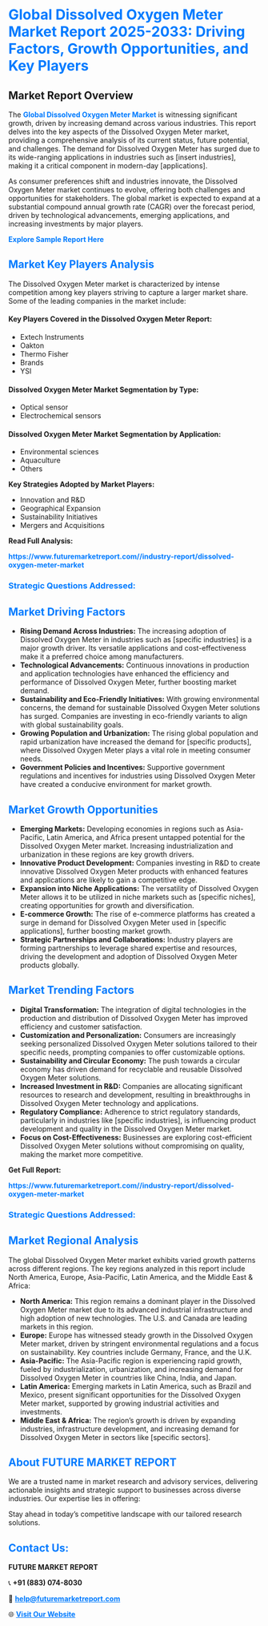 <h1 style="color: #007BFF;">Global Dissolved Oxygen Meter Market Report 2025-2033: Driving Factors, Growth Opportunities, and Key Players</h1>

<section id="overview">
<h2>Market Report Overview</h2>
<p>The <a href="https://www.futuremarketreport.com//industry-report/dissolved-oxygen-meter-market" style="color: #007BFF; text-decoration: none;"><strong>Global Dissolved Oxygen Meter Market</strong></a> is witnessing significant growth, driven by increasing demand across various industries. This report delves into the key aspects of the Dissolved Oxygen Meter market, providing a comprehensive analysis of its current status, future potential, and challenges. The demand for Dissolved Oxygen Meter has surged due to its wide-ranging applications in industries such as [insert industries], making it a critical component in modern-day [applications].</p>
<p>As consumer preferences shift and industries innovate, the Dissolved Oxygen Meter market continues to evolve, offering both challenges and opportunities for stakeholders. The global market is expected to expand at a substantial compound annual growth rate (CAGR) over the forecast period, driven by technological advancements, emerging applications, and increasing investments by major players.</p>
</section>

<section id="overview">
<p><a href="https://www.futuremarketreport.com//request-sample/reportId=56797" style="color: #007BFF; text-decoration: none;"><strong>Explore Sample Report Here</strong></a></p>
</section>

<section id="key-players">
<h2 style="color: #007BFF;">Market Key Players Analysis</h2>
<p>The Dissolved Oxygen Meter market is characterized by intense competition among key players striving to capture a larger market share. Some of the leading companies in the market include:</p>
<h4>Key Players Covered in the Dissolved Oxygen Meter Report:</h4>
<ul><li>Extech Instruments</li><li>Oakton</li><li>Thermo Fisher</li><li>Brands</li><li>YSI</li></ul>
<h4>Dissolved Oxygen Meter Market Segmentation by Type:</h4>
<ul><li>Optical sensor</li><li>Electrochemical sensors</li></ul>

<h4>Dissolved Oxygen Meter Market Segmentation by Application:</h4>
<ul><li>Environmental sciences</li><li>Aquaculture</li><li>Others</li></ul>
<p><strong>Key Strategies Adopted by Market Players:</strong></p>
<ul>
<li>Innovation and R&D</li>
<li>Geographical Expansion</li>
<li>Sustainability Initiatives</li>
<li>Mergers and Acquisitions</li>
</ul>
</section>

<section>
<p><strong>Read Full Analysis: </strong></p><a href="https://www.futuremarketreport.com//industry-report/dissolved-oxygen-meter-market" style="color: #007BFF; text-decoration: none;"><strong>https://www.futuremarketreport.com//industry-report/dissolved-oxygen-meter-market</strong></a>
<h3 style="color: #007BFF;">Strategic Questions Addressed:</h3>
</section>

<section id="driving-factors">
<h2 style="color: #007BFF;">Market Driving Factors</h2>
<ul>
<li><strong>Rising Demand Across Industries:</strong> The increasing adoption of Dissolved Oxygen Meter in industries such as [specific industries] is a major growth driver. Its versatile applications and cost-effectiveness make it a preferred choice among manufacturers.</li>
<li><strong>Technological Advancements:</strong> Continuous innovations in production and application technologies have enhanced the efficiency and performance of Dissolved Oxygen Meter, further boosting market demand.</li>
<li><strong>Sustainability and Eco-Friendly Initiatives:</strong> With growing environmental concerns, the demand for sustainable Dissolved Oxygen Meter solutions has surged. Companies are investing in eco-friendly variants to align with global sustainability goals.</li>
<li><strong>Growing Population and Urbanization:</strong> The rising global population and rapid urbanization have increased the demand for [specific products], where Dissolved Oxygen Meter plays a vital role in meeting consumer needs.</li>
<li><strong>Government Policies and Incentives:</strong> Supportive government regulations and incentives for industries using Dissolved Oxygen Meter have created a conducive environment for market growth.</li>
</ul>
</section>

<section id="growth-opportunities">
<h2 style="color: #007BFF;">Market Growth Opportunities</h2>
<ul>
<li><strong>Emerging Markets:</strong> Developing economies in regions such as Asia-Pacific, Latin America, and Africa present untapped potential for the Dissolved Oxygen Meter market. Increasing industrialization and urbanization in these regions are key growth drivers.</li>
<li><strong>Innovative Product Development:</strong> Companies investing in R&D to create innovative Dissolved Oxygen Meter products with enhanced features and applications are likely to gain a competitive edge.</li>
<li><strong>Expansion into Niche Applications:</strong> The versatility of Dissolved Oxygen Meter allows it to be utilized in niche markets such as [specific niches], creating opportunities for growth and diversification.</li>
<li><strong>E-commerce Growth:</strong> The rise of e-commerce platforms has created a surge in demand for Dissolved Oxygen Meter used in [specific applications], further boosting market growth.</li>
<li><strong>Strategic Partnerships and Collaborations:</strong> Industry players are forming partnerships to leverage shared expertise and resources, driving the development and adoption of Dissolved Oxygen Meter products globally.</li>
</ul>
</section>

<section id="trending-factors">
<h2 style="color: #007BFF;">Market Trending Factors</h2>
<ul>
<li><strong>Digital Transformation:</strong> The integration of digital technologies in the production and distribution of Dissolved Oxygen Meter has improved efficiency and customer satisfaction.</li>
<li><strong>Customization and Personalization:</strong> Consumers are increasingly seeking personalized Dissolved Oxygen Meter solutions tailored to their specific needs, prompting companies to offer customizable options.</li>
<li><strong>Sustainability and Circular Economy:</strong> The push towards a circular economy has driven demand for recyclable and reusable Dissolved Oxygen Meter solutions.</li>
<li><strong>Increased Investment in R&D:</strong> Companies are allocating significant resources to research and development, resulting in breakthroughs in Dissolved Oxygen Meter technology and applications.</li>
<li><strong>Regulatory Compliance:</strong> Adherence to strict regulatory standards, particularly in industries like [specific industries], is influencing product development and quality in the Dissolved Oxygen Meter market.</li>
<li><strong>Focus on Cost-Effectiveness:</strong> Businesses are exploring cost-efficient Dissolved Oxygen Meter solutions without compromising on quality, making the market more competitive.</li>
</ul>
</section>

<section>
<p><strong>Get Full Report: </strong></p><a href="https://www.futuremarketreport.com//industry-report/dissolved-oxygen-meter-market" style="color: #007BFF; text-decoration: none;"><strong>https://www.futuremarketreport.com//industry-report/dissolved-oxygen-meter-market</strong></a>
<h3 style="color: #007BFF;">Strategic Questions Addressed:</h3>
</section>


<section id="regional-analysis">
<h2 style="color: #007BFF;">Market Regional Analysis</h2>
<p>The global Dissolved Oxygen Meter market exhibits varied growth patterns across different regions. The key regions analyzed in this report include North America, Europe, Asia-Pacific, Latin America, and the Middle East & Africa:</p>
<ul>
<li><strong>North America:</strong> This region remains a dominant player in the Dissolved Oxygen Meter market due to its advanced industrial infrastructure and high adoption of new technologies. The U.S. and Canada are leading markets in this region.</li>
<li><strong>Europe:</strong> Europe has witnessed steady growth in the Dissolved Oxygen Meter market, driven by stringent environmental regulations and a focus on sustainability. Key countries include Germany, France, and the U.K.</li>
<li><strong>Asia-Pacific:</strong> The Asia-Pacific region is experiencing rapid growth, fueled by industrialization, urbanization, and increasing demand for Dissolved Oxygen Meter in countries like China, India, and Japan.</li>
<li><strong>Latin America:</strong> Emerging markets in Latin America, such as Brazil and Mexico, present significant opportunities for the Dissolved Oxygen Meter market, supported by growing industrial activities and investments.</li>
<li><strong>Middle East & Africa:</strong> The region’s growth is driven by expanding industries, infrastructure development, and increasing demand for Dissolved Oxygen Meter in sectors like [specific sectors].</li>
</ul>
</section>

<footer>
<h2 style="color: #007BFF;">About FUTURE MARKET REPORT</h2>
<p>We are a trusted name in market research and advisory services, delivering actionable insights and strategic support to businesses across diverse industries. Our expertise lies in offering:</p>

<p>Stay ahead in today’s competitive landscape with our tailored research solutions.</p>

<h2 style="color: #007BFF;">Contact Us:</h2>
<p><strong>FUTURE MARKET REPORT</strong></p>
<p>📞 <strong>+91 (883) 074-8030</strong></p>
<p>📧 <strong><a href="mailto:help@futuremarketreport.com" style="color: #007BFF;">help@futuremarketreport.com</a></strong></p>
<p>🌐 <strong><a href="https://www.futuremarketreport.com/" style="color: #007BFF;">Visit Our Website</a></strong></p>
</footer>